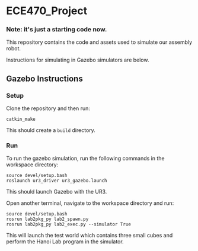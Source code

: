 # ECE470_Project
### Note: it's just a starting code now.

This repository contains the code and assets used to simulate our assembly robot.

Instructions for simulating in Gazebo simulators are below.

## Gazebo Instructions
### Setup
Clone the repository and then run:
```
catkin_make
```

This should create a `build` directory.

### Run
To run the gazebo simulation, run the following commands in the workspace directory:
```
source devel/setup.bash
roslaunch ur3_driver ur3_gazebo.launch
```

This should launch Gazebo with the UR3.

Open another terminal, navigate to the workspace directory and run:
```
source devel/setup.bash
rosrun lab2pkg_py lab2_spawn.py
rosrun lab2pkg_py lab2_exec.py --simulator True
```

This will launch the test world which contains three small cubes and perform the Hanoi Lab program in the simulator.
